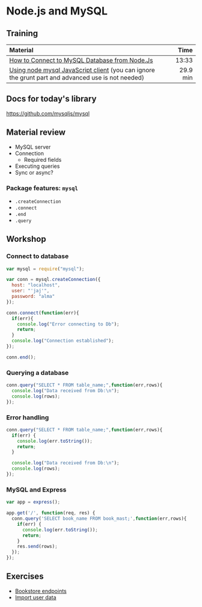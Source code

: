 # Node.js and MySQL

## Training
| Material | Time |
|:---------|-----:|
| [How to Connect to MySQL Database from Node.Js](https://www.youtube.com/watch?v=XuLRKMqozwA) | 13:33 |
| [Using node mysql JavaScript client](https://www.sitepoint.com/using-node-mysql-javascript-client/) (you can ignore the grunt part and advanced use is not needed) | 29.9 min |

## Docs for today's library
https://github.com/mysqljs/mysql

## Material review
- MySQL server
- Connection
   - Required fields
- Executing queries
- Sync or async?

### Package features: `mysql`

- `.createConnection`
- `.connect`
- `.end`
- `.query`

## Workshop

### Connect to database
```JavaScript
var mysql = require("mysql");

var conn = mysql.createConnection({
  host: "localhost",
  user: "'jaj'",
  password: "alma"
});

conn.connect(function(err){
  if(err){
    console.log("Error connecting to Db");
    return;
  }
  console.log("Connection established");
});

conn.end();
```


### Querying a database
```JavaScript
conn.query("SELECT * FROM table_name;",function(err,rows){
  console.log("Data received from Db:\n");
  console.log(rows);
});
```

### Error handling
```JavaScript
conn.query("SELECT * FROM table_name;",function(err,rows){
  if(err) {
    console.log(err.toString());
    return;
  }

  console.log("Data received from Db:\n");
  console.log(rows);
});
```

### MySQL and Express
 ```JavaScript
 var app = express();

 app.get('/', function(req, res) {
   conn.query('SELECT book_name FROM book_mast;',function(err,rows){
     if(err) {
       console.log(err.toString());
       return;
     }
     res.send(rows);
   });
 });
 ```

## Exercises

 - [Bookstore endpoints](workshop/bookstore.md)
 - [Import user data](workshop/import.md)
 
